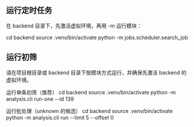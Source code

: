 ## 运行定时任务

在 backend 目录下，先激活虚拟环境，再用 -m 运行模块：

cd backend
source .venv/bin/activate
python -m jobs.scheduler.search_job



## 运行初筛
请在项目根目录或 backend 目录下按模块方式运行，并确保先激活 backend 的虚拟环境。

运行单条初筛（推荐）
cd backend
source .venv/bin/activate
python -m analysis.cli run-one --id 139

运行批处理（unknown 的候选）
cd backend
source .venv/bin/activate
python -m analysis.cli run --limit 5 --offset 0